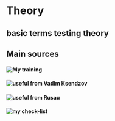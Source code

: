 # Theory

## basic terms testing theory

## Main sources

#### ![My training](https://docs.google.com/spreadsheets/d/1KTfKIQBriD8s4KMv-JxrjQSOefR7P5Pw0DcfwOf7XtQ/edit?usp=sharing)

#### ![useful from Vadim Ksendzov](https://docs.google.com/spreadsheets/d/1YM7hSvpW1Gd4pqqhw8np7g2NJ6QI6Ak--IgoGuJdTcY/edit?usp=sharing)

#### ![useful from Rusau](https://docs.google.com/spreadsheets/d/1qaCuDQMQFB7yGO8N4C_aC2ncyRobXkriReRsp-UTOE4/edit?usp=sharing)

#### ![my check-list](https://docs.google.com/spreadsheets/d/14ypsdLsqEScqKUc5_BydgL3paAzXAnyOhhMsuqgWc2A/edit?usp=sharing)
